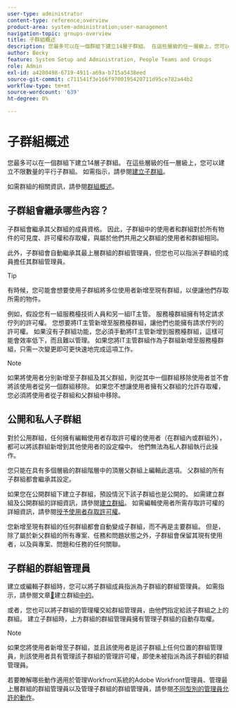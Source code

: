 ```yaml
---
user-type: administrator
content-type: reference;overview
product-area: system-administration;user-management
navigation-topic: groups-overview
title: 子群組概述
description: 您最多可以在一個群組下建立14層子群組。 在這些層級的任一層級上，您可以建立不限數量的平行子群組。
author: Becky
feature: System Setup and Administration, People Teams and Groups
role: Admin
exl-id: a4280498-6719-4911-a69a-b715a5438eed
source-git-commit: c711541f3e166f9700195420711d95ce782a44b2
workflow-type: tm+mt
source-wordcount: '639'
ht-degree: 0%

---
```


# 子群組概述

您最多可以在一個群組下建立14層子群組。 在這些層級的任一層級上，您可以建立不限數量的平行子群組。 如需指示，請參閱[建立子群組](../../../administration-and-setup/manage-groups/create-and-manage-subgroups/create-a-subgroup.md)。

如需群組的相關資訊，請參閱[群組概述](../../../administration-and-setup/manage-groups/groups-overview/groups.md)。

## 子群組會繼承哪些內容？

子群組會繼承其父群組的成員資格。 因此，子群組中的使用者和群組對於所有物件的可見度、許可權和存取權，與屬於他們共用之父群組的使用者和群組相同。

此外，子群組會自動繼承其最上層群組的群組管理員，但您也可以指派子群組的成員擔任其群組管理員。

>[!TIP]
>
>有時候，您可能會想要使用子群組將多位使用者新增至現有群組，以便讓他們存取所需的物件。
>
>例如，假設您有一組服務檯技術人員和另一組IT主管。 服務檯群組擁有特定請求佇列的許可權。 您想要將IT主管新增至服務檯群組，讓他們也能擁有請求佇列的許可權。 如果沒有子群組功能，您必須手動將IT主管新增到服務檯群組，這樣可能會效率低下，而且難以管理。 如果您將IT主管群組作為子群組新增至服務檯群組，只需一次變更即可更快速地完成這項工作。

>[!NOTE]
>
>如果將使用者分別新增至子群組及其父群組，則從其中一個群組移除使用者並不會將該使用者從另一個群組移除。 如果您不想讓使用者擁有父群組的允許存取權，您必須將使用者從子群組和父群組中移除。

## 公開和私人子群組

對於公用群組，任何擁有編輯使用者存取許可權的使用者（在群組內或群組外），都可以將該群組新增到其他使用者的設定檔中。 他們無法為私人群組執行此操作。

您只能在具有多個層級的群組階層中的頂層父群組上編輯此選項。 父群組的所有子群組都會繼承其設定。

如果您在公開群組下建立子群組，預設情況下該子群組也是公開的。 如需建立群組及公開群組的詳細資訊，請參閱[建立群組](../../../administration-and-setup/manage-groups/create-and-manage-groups/create-a-group.md)。 如需編輯使用者所需存取許可權的詳細資訊，請參閱[授予使用者存取許可權](../../../administration-and-setup/add-users/configure-and-grant-access/grant-access-other-users.md)。

您新增至現有群組的任何群組都會自動變成子群組，而不再是主要群組。 但是，除了屬於新父群組的所有專案、任務和問題狀態之外，子群組會保留其現有使用者，以及與專案、問題和任務的任何關聯。

## 子群組的群組管理員

<!--
Group Admins of a subgroup can't manage statuses or project preferences of the subgroup YET (Sprint 22/Oct 28, 2020)</p>
-->

建立或編輯子群組時，您可以將子群組成員指派為子群組的群組管理員。 如需指示，請參閱文章[&#128279;](../../../administration-and-setup/manage-groups/create-and-manage-groups/create-a-group.md#create)建立群組[中的](../../../administration-and-setup/manage-groups/create-and-manage-groups/create-a-group.md)。

或者，您也可以將子群組的管理權交給群組管理員，由他們指定給該子群組之上的群組。 建立子群組時，上方群組的群組管理員擁有管理子群組的自動存取權。

>[!NOTE]
>
>如果您將使用者新增至子群組，並且該使用者是該子群組上任何位置的群組管理員，則該使用者具有管理該子群組的管理許可權，即使未被指派為該子群組的群組管理員。

若要瞭解哪些動作適用於管理Workfront系統的Adobe Workfront管理員、管理最上層群組的群組管理員以及管理子群組的群組管理員，請參閱[不同型別的管理員允許的動作](../../../administration-and-setup/manage-groups/group-roles/group-actions-allowed-different-types-admins.md)。
